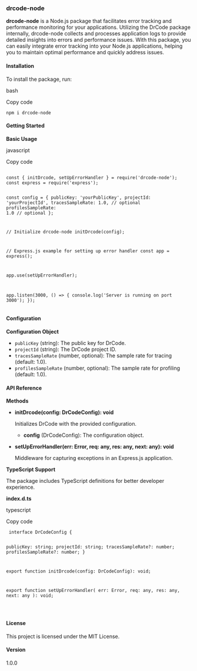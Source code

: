 <h3 id="drcode-node">drcode-node</h3>
<p><strong>drcode-node</strong> is a Node.js package that facilitates error tracking and performance monitoring for your applications. Utilizing the DrCode package internally, drcode-node collects and processes application logs to provide detailed insights into errors and performance issues. With this package, you can easily integrate error tracking into your Node.js applications, helping you to maintain optimal performance and quickly address issues.</p>
<h4 id="installation">Installation</h4>
<p>To install the package, run:</p>
<p>bash</p>
<p>Copy code</p>
<pre><code class="language-const">npm i drcode-node </code></pre>

<h4 id="getting-started">Getting Started</h4>
<p><strong>Basic Usage</strong></p>
<p>javascript</p>
<p>Copy code</p>
<pre><code class="language-const">
const { initDrcode, setUpErrorHandler } = require('drcode-node');
const express = require('express');

const config = {
publicKey: 'yourPublicKey',
projectId: 'yourProjectId',
tracesSampleRate: 1.0, // optional
profilesSampleRate: 1.0 // optional
};

// Initialize drcode-node
initDrcode(config);

// Express.js example for setting up error handler
const app = express();

app.use(setUpErrorHandler);

app.listen(3000, () => {
console.log('Server is running on port 3000');
});
</code></pre>

<h4 id="configuration">Configuration</h4>
<p><strong>Configuration Object</strong></p>
<ul>
<li><code>publicKey</code> (string): The public key for DrCode.</li>
<li><code>projectId</code> (string): The DrCode project ID.</li>
<li><code>tracesSampleRate</code> (number, optional): The sample rate for tracing (default: 1.0).</li>
<li><code>profilesSampleRate</code> (number, optional): The sample rate for profiling (default: 1.0).</li>
</ul>
<h4 id="api-reference">API Reference</h4>
<p><strong>Methods</strong></p>
<ul>
<li><p><strong>initDrcode(config: DrCodeConfig): void</strong></p>
<p>Initializes DrCode with the provided configuration.</p>
<ul>
<li><strong>config</strong> (DrCodeConfig): The configuration object.</li>
</ul>
</li>
<li><p><strong>setUpErrorHandler(err: Error, req: any, res: any, next: any): void</strong></p>
<p>Middleware for capturing exceptions in an Express.js application.</p>
</li>
</ul>
<p><strong>TypeScript Support</strong></p>
<p>The package includes TypeScript definitions for better developer experience.</p>
<p><strong>index.d.ts</strong></p>
<p>typescript</p>
<p>Copy code</p>
<pre><code class="language-const"> interface DrCodeConfig {

publicKey: string;
projectId: string;
tracesSampleRate?: number;
profilesSampleRate?: number;
}

export function initDrcode(config: DrCodeConfig): void;

export function setUpErrorHandler(
err: Error,
req: any,
res: any,
next: any
): void;

</code></pre>

<h4 id="license">License</h4>
<p>This project is licensed under the MIT License.</p>
<h4 id="version">Version</h4>
<p>1.0.0</p>
